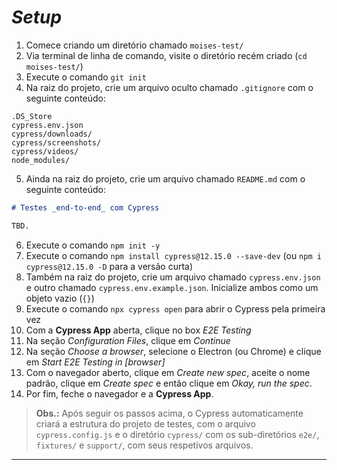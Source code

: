 # _Setup_

1. Comece criando um diretório chamado `moises-test/`
2. Via terminal de linha de comando, visite o diretório recém criado (`cd moises-test/`)
3. Execute o comando `git init`
4. Na raiz do projeto, crie um arquivo oculto chamado `.gitignore` com o seguinte conteúdo:

```.gitignore
.DS_Store
cypress.env.json
cypress/downloads/
cypress/screenshots/
cypress/videos/
node_modules/

```

5. Ainda na raiz do projeto, crie um arquivo chamado `README.md` com o seguinte conteúdo:

```md
# Testes _end-to-end_ com Cypress

TBD.

```

6. Execute o comando `npm init -y`
7. Execute o comando `npm install cypress@12.15.0 --save-dev` (ou `npm i cypress@12.15.0 -D` para a versão curta)
8. Também na raiz do projeto, crie um arquivo chamado `cypress.env.json` e outro chamado `cypress.env.example.json`. Inicialize ambos como um objeto vazio (`{}`)
9. Execute o comando `npx cypress open` para abrir o Cypress pela primeira vez
10. Com a __Cypress App__ aberta, clique no box _E2E Testing_
11. Na seção _Configuration Files_, clique em _Continue_
12. Na seção _Choose a browser_, selecione o Electron (ou Chrome) e clique em _Start E2E Testing in [browser]_
13. Com o navegador aberto, clique em _Create new spec_, aceite o nome padrão, clique em _Create spec_ e então clique em _Okay, run the spec_.
14. Por fim, feche o navegador e a __Cypress App__.


> **Obs.:** Após seguir os passos acima, o Cypress automaticamente criará a estrutura do projeto de testes, com o arquivo `cypress.config.js` e o diretório `cypress/` com os sub-diretórios `e2e/`, `fixtures/` e `support/`, com seus respetivos arquivos.

___
